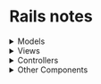 # Rails notes


<details><summary>Models</summary>
 
  ## [Active Record Basics](https://guides.rubyonrails.org/active_record_basics.html)

  - Active Record is the `M` in `MVC` which is the layer of the system responsible for representing business data and logic.
  - `ORM` is a technique that connects the rich objects of an application to tables in a relational database management system.
  - `Convention over Configuration`. If you follow the conventions adopted by Rails, you'll need to write very little configuration when creating Active Record models.
  - Rails will pluralize your class names to find the respective database table (`Book to books`).
  - When using class names composed of two or more words, the model class name should follow the CamelCase form.
  - By default, Active Record will use an integer column named id as the table's primary key.
  - The Foreign keys should be named following the pattern `singularized_table_name_id`.
  - There are some optional column names that will add additional features to Active Record instances, like `created_at` or `updated_at`.
  - To create Active Record models, subclass the `ApplicationRecord`.
  - `ApplicationRecord` inherits from `ActiveRecord::Base`.
    - You can use the `ActiveRecord::Base.table_name=` method to specify the table name that should be used.
    - To override the column that should be used as the table's primary key using the `ActiveRecord::Base.primary_key=`.
  - Active Record automatically creates methods to allow an application to read and manipulate data stored within its tables.
    - The `new` method will return a new object while `create` will return the object and save it to the database.
    - A call to `.save` will commit the record to the database.
    - Active Record provides a rich API for accessing data within a database like `all`, `first`, `last`, `where`, `order` or `find_by`.
    - The `update` method will update an existing object.
    - An Active Record object can be destroyed which removes it from the database with `.destroy`.
  - Active Record allows you to validate the state of a model before it gets written into the database.
  - Methods like `save` and `update` return false when validation fails and they don't actually perform any operations on the database.
  - `save!` and `update!` raise the exception `ActiveRecord::RecordInvalid` if validation fails.
  - The `validates :prop, presence: true` allow us to be more restricted about our properties.

  ## [Active Record Migrations](https://guides.rubyonrails.org/active_record_migrations.html)

  - Active Record will also update your `db/schema.rb` file to match the up-to-date structure of your database.
  - A primary key column called `id` will also be added implicitly, as it's the default primary key for all Active Record models.
  - The timestamps macro adds two columns, `created_at` and `updated_at`.
  - Migrations are stored as files in the `db/migrate` directory.
  - Active Record provides a generators to migrate our tables:
    - Alter tables `rails generate migration AddColumnToTable/RemoveColumnFromTable`.
    - Create tables `rails generate migration CreateTable`
    - Add references `rails generate migration AddClassToTable class:references`.
  - Active Record provides a generators to migrate create our models:
    - The model, resource, and scaffold generators will create migrations appropriate for adding a new model.
    - `rails generate model Product name:string description:text`.
  - You can run a migration with `rails db:migrate`.
  - You can run a rollback with `rails db:rollback`.
  - You can create the database a feed it with data using `rails db:setup`.
  - You can reset the database with `rails db:reset`.
  - The Active Record way claims that intelligence belongs in your models, not in the database.
    - Validations such as `validates :foreign_key, uniqueness: true` are one way in which models can enforce data integrity. 
    - The `:dependent` option on associations allows models to automatically destroy child objects when the parent is destroyed. 

  ## [Active Record Validations](https://guides.rubyonrails.org/active_record_validations.html)

  - A validation lets us know define if our classes are not valid without a given attribute.
  - Validations are used to ensure that only valid data is saved into your database.
  - There are two kinds of Active Record objects: those that correspond to a row inside your database and those that do not.
  - Active Record uses the `new_record?` instance method to determine whether an object is already in the database or not.
  - The bang versions, like `save!`, raise an exception if the record is invalid.
  - Before saving an Active Record object, Rails runs your validations.
  - `valid?` triggers your validations and returns true if no errors were found in the object, and false otherwise.
  - Any errors found can be accessed through the `.errors` instance method.
  - Active Record offers many pre-defined validation helpers:
    - `acceptance`: This method validates that a checkbox on the user interface was checked when a form was submitted.
    - `confirmation`: This method validates that two text fields should have exactly the same content.
    - `exclusion`: This method validates that the attributes' values are not included in a given set.
    - `length`: This method validates that the length of the attributes' values.
    - `presence`: This method validates that the specified attributes are not empty.
  - These are common validation options:
    - `message`: This method specify the message that will be added to the errors collection when validation fails.
    - `on`: This method specify when the validation should happen, default on `:create` but `:update` is available.

  ## [Active Record Callbacks](https://guides.rubyonrails.org/active_record_callbacks.html)

  - Active Record provides hooks into this object life cycle so that you can control your application and its data.
  - Callbacks are methods that get called at certain moments of an object's life cycle.
  - The main callbacks are:
    - `before_validation`.
    - `before_create`.
    - `before_save`.
    - `after_commit`.
    - `after_validation`.
    - `after_create`.
    - `after_save`.
    - `after_commit`.
  - The callback accept the `:on` helper to specify the action.
  - The callback could have conditional with the `if`or `unless` helpers.
  - There are also association callbacks:
    - `before_add`
    - `after_add`
    - `before_remove`
    - `after_remove`

  ## [Active Record Associations](https://guides.rubyonrails.org/association_basics.html)

  - An association is a connection between two Active Record models.
  - The six type of associations are:
    - `belongs_to`: 
      - Sets up a connection with another model, such that each instance of the declaring model "belongs to" one instance of the other model.
      - Must use the singular term.
      - It produces a one-directional one-to-one connection.
      - To setup a bi-directional association use it in combination with a `has_one` or `has_many` on the other model.
      - Says that this model's table contains a column which represents a reference to another table.
    - `has_one`: Indicates that one other model has a reference to this model. 
    - `has_many`: 
      - Association similar to `has_one`, but indicates a one-to-many connection with another model.
      - You'll often find this association on the "other side" of a belongs_to association.
      - Says that the other class contains the foreign key.
    - `has_many :through`:
      - Association is often used to set up a many-to-many connection with another model.
      - This association can be matched with zero or more instances of another model by proceeding through a third model.
      - Says that the other class will have a foreign key that refers to instances of this class.
    - `has_one :through`:
      - Association sets up a one-to-one connection with another model.
      - This association can be matched with one instance of another model by proceeding through a third model.
    - `has_and_belongs_to_many`:
      - Association creates a direct many-to-many connection with another model, with no intervening model.
      - You should set up a `has_many :through` relationship if you need to work with the relationship model as an independent entity.
      - If you don't need to do anything with the relationship model, it may be simpler to set up a `has_and_belongs_to_many` relationship.
      - This associates two classes via an intermediate join table that includes foreign keys referring to each of the classes.
  - In designing a data model, you will sometimes find a model that should have a relation to itself.
    -  This situation can be modeled with self-joining associations using `class_name`.

  ## [Active Record Query Interface](https://guides.rubyonrails.org/active_record_querying.html)

  - Active Record will perform queries on the database for you and is compatible with most database systems.
  - Active Record provides several finder methods:
    - Retrieving a Single Object: `find`, `take`, `first`, `last`, `find_by`.
    - Retrieving Multiple Objects in Batches: `find_each`, `find_in_batches`.
    - Conditions: `where`, `where.not`, `where().or(where())`, `where().and(where())`.
    - Ordering: `order`, `order(created_at: :asc/desc)`.
    - Selecting specific fields: `select`.
    - Limit and Offset: `limit`, `offset`.
    - Groups: `group`.
    - Total grouped items: `count`.
  - Eager loading is the mechanism for loading the associated records of the objects returned by `.find` using as few queries as possible.
    - With `.includes`, Active Record ensures that all of the specified associations are loaded using the minimum possible number of queries.
  - We can define scopes which are commonly-used queries which can be referenced as method calls on the association objects or models.
  - The `find_or_create_by` method checks whether a record with the specified attributes exists. If it doesn't, then `.create` is called.
  - The `find_or_initialize_by` method will work just like `find_or_create_by` but it will call `.new` instead of `.create`.
  - The `exists?` checks for the existence of the object in the database.
  - The `average` calculates the average of a comlumn from the database.
  - The `minimum` calculates the minimum of a comlumn from the database.
  - The `maximum` calculates the maximum of a comlumn from the database.
  - The `sum` calculates the sum of a comlumn from the database.
  - In order to understand the query behind the Active Record query you can use `.explain`.

</details>

<details><summary>Views</summary>
 
 ## [Layouts and Rendering in Rails](https://guides.rubyonrails.org/layouts_and_rendering.html)
 
 - From the controller's point of view, there are three ways to create an HTTP response:
   - Call `render` to create a full response to send back to the browser.
   - Call `redirect_to` to send an HTTP redirect status code to the browser.
   - Call `head` to create a response consisting solely of HTTP headers to send back to the browser.
 
 ### render
 - By default, controllers in Rails automatically render views with names that correspond to valid routes.
 - If we do not explicitly render something at the end of a controller action, Rails will automatically look for the `action_name.html.erb` template in the controller's view path and render it.
 - To render the view that corresponds to a different template within the same controller, you can use `render` with the name of the view.
 - `render` accepts the full path (relative to `app/views`) of the template to render.
 - The `render` method can do without a view completely using the :inline option to supply ERB as part of the method call.
 - We can send plain text back to the browser by using the `:plain` option to render.
 - We can send html back to the browser by using the `:html` option to render.
 - We can send JSON back to the browser by using the `:json` option to render.
 - We can send XML back to the browser by using the `:xml` option to render.
 - We can set the status code (`status_code: 500`) or the content type (`content_type: "application/json"`) calling the render.
 
 ### redirect_to
 
 - It tells the browser to send a new request for a different URL.
 - We can use `redirect_back` to return the user to the page they just came from.
 - We can use the `:status` option in order to change the HTTP code of the response.
 
 ### Layouts
 
 - We have access to three tools for combining different bits of output:
  - Asset tags are helpers provide methods for generating HTML that link views 
    to feeds, JavaScript, stylesheets, images, videos, and audios.
  - `yield` identifies a section where content from the view should be inserted.
  - `content_for` method allows you to insert content into a named yield block in your layout.
  - Partials  are another device for breaking the rendering process into more
    manageable chunks.
    - They're named with a leading underscore to distinguish them from regular
      views.
    - To render a partial as part of a view we can use the `render` method.
    - To pass local variables to the partial with the `locals:` helper.
    - When you pass a collection to a partial via the `:collection` option, 
      the partial will be inserted once for each member in the collection.

 ## [Action View Form Helpers](https://guides.rubyonrails.org/form_helpers.html)

 ### Forms
 
</details>

<details><summary>Controllers</summary>
 
 ## [Action Controller Overview](https://guides.rubyonrails.org/action_controller_overview.html)

 - Action Controller is the C in MVC.
 - A controller can thus be thought of as a middleman between models and views.
 - The naming convention of controllers in Rails favors pluralization of the
   last word in the controller's name.
 - A controller is a Ruby class which inherits from ApplicationController and has methods just like any other class.
 - A request to `/clients/new` will go to the `CliensController#new` and will
   render the `clients/new.html.erb` view.
 - Rails does not make any distinction between query string parameters and POST 
   parameters, and both are available in the `params` hash in your controller
 - With strong parameters, Action Controller parameters are forbidden to be used 
   in Active Model mass assignments until they have been permitted. 
 - `permit` searchs the specified key for inclusion otherwise, the key is going to be filtered out.
 - `require` ensures that a specific parameter or list of parameters are present.
 - Filters are methods that are run "before", "after" or "around" a controller action.

 ## [Rails Routing from the Outside In](https://guides.rubyonrails.org/routing.html)

 - The Rails router recognizes URLs and dispatches them to a controller's
   action.
 - The routes of the application live in the file `config/routes.rb`.
 - A single call to `resources` declares the routes for the `index`, `show`, 
   `new`, `edit`, `create`, `update`, and `destroy` actions.
 - By default, Rails creates routes for the seven default actions but the `:only` and 
   `:except` options allow us to fine-tune which actions we want to use.
 - Creating a resourceful route will also expose a number of helpers to the controllers:
   - `X_path returns`` /X.
   - `new_X_path` returns /X/new.
   - `edit_X_path(:id)` returns /X/:id/edit.
   - `X_path(:id)` returns /X/:id
 - `get 'profile', to: 'users#show'` creates the `/profile` path pointing
   to the `UsersController` and `show` action.
 - It's possible to create `scopes`s in order to add prefixs in the url.
 - Nested routes allows to capture the relationships in the routes.
 - Rails can create paths and URLs from an array of parameters with the helper
   `X_Y_path(@x, @y)` or `url_for([@x, @y])`.
 - It's possible to specify a name for any route using the `:as` option.
 - It's possible to redirect any path to another path by using the `redirect` helper in the router.
 - It's possible to specify what Rails should route `/` to with the `root` method.
 - Rails offers a way to break the `routes.rb` file into multiple small ones using the `draw` macro.
 - To get a complete list of the available routes the application, visit
   `http://localhost:3000/rails/info/routes`.

</details>

<details><summary>Other Components</summary>
 
 ## [Support Core Extensions](https://guides.rubyonrails.org/active_support_core_extensions.html)

 - It's the component responsible for providing Ruby language extensions and utilities.
 - A Ruby on Rails application loads all Active Support unless `config.active_support.bare` is `true`.
 - The main extensions are:
   - `blank?`.
   - `present?`.
   - `try`.
   - `to_param`.
   - `to_query`.
   - `in?`.
   - `squish`.
   - `truncate` or `truncate_words`.
   - `pluralize` or `singularize.
   - `dasherize` or `underscore`.
   - `to_date` or `to_time` or `to_datetime`.
   - `1.seconds` or `2.minutes` or `3.days`.
   - `many?`.
 
 ## [Mailer](https://guides.rubyonrails.org/action_mailer_basics.html)

 - Action Mailer allows send emails from your application using mailer classes and views.
 - We can create a Mailer with `rails generate mailer XXX`.
 - The mail views live in the `app/views/XXX_mailer/`.
 - The mail actions which send the email live in the `app/mailers/XXX_mailer.rb`
 - The name of the action should be the same as the view.
 - The email can be sent immediately with `deliver_now` or async `deliver_later`.
 - It's possible to preview an email creating a `test/mailers/previews/XXX_mailer_preview.rb`:
   - The preview is available at `http://localhost:3000/rails/mailers/XXX_mailer/ACTION`.
 - Example of how configure a [Gmail account](https://guides.rubyonrails.org/action_mailer_basics.html#action-mailer-configuration-for-gmail).
 
 ## [Jobs](https://guides.rubyonrails.org/active_job_basics.html)
 
 ## [Testing](https://guides.rubyonrails.org/testing.html)
 
 ## [Configuring](https://guides.rubyonrails.org/configuring.html)
 
 ## [Command Line](https://guides.rubyonrails.org/command_line.html)
 
</details>
